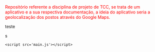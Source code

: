 <!DOCTYPE html>
<html>

<head>
    <meta charset='utf-8'>
    <meta http-equiv='X-UA-Compatible' content='IE=edge'>
    <title>GeoPosto</title>
    <meta name='viewport' content='width=device-width, initial-scale=1'>
    <link rel='stylesheet' type='text/css' media='screen' href='main.css'>

</head>

<body>
    <p style="color: red;">
        Repositório referente a disciplina de projeto de TCC, se trata de um aplicativo e a sua respectiva documentação, a ideia do aplicativo seria a geolocalização dos postos através do Google Maps.
    </p>
    <p>teste</p>s


    <script src='main.js'></script>
</body>

</html>
